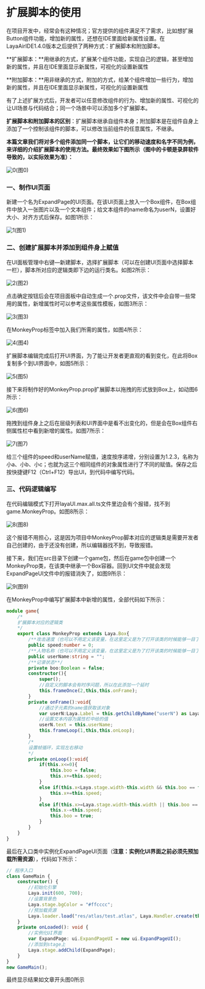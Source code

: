 # 扩展脚本的使用

​	在项目开发中，经常会有这种情况；官方提供的组件满足不了需求，比如想扩展Button组件功能，增加新的属性，还想在IDE里面给新属性设置。在LayaAirIDE1.4.0版本之后提供了两种方式：扩展脚本和附加脚本。

​	**扩展脚本：**用继承的方式，扩展某个组件功能，实现自己的逻辑，甚至增加新的属性，并且在IDE里面显示新属性，可视化的设置新属性	

​	**附加脚本：**用非继承的方式，附加的方式，给某个组件增加一些行为，增加新的属性，并且在IDE里面显示新属性，可视化的设置新属性	

​	有了上述扩展方式后，开发者可以任意修改组件的行为、增加新的属性、可视化的让UI场景与代码结合；同一个场景中可以添加多个扩展脚本。

​	**扩展脚本和附加脚本的区别**：扩展脚本继承自组件本身；附加脚本是在组件自身上添加了一个控制该组件的脚本，可以修改当前组件的任意属性，不继承。

​	**本篇文章我们将对多个组件添加同一个脚本，让它们的移动速度和名字不同为例，来详细的介绍扩展脚本的使用方法。最终效果如下图所示（图中的卡顿是录屏软件导致的，以实际效果为准）：**

![0](img\0.gif)(图0)

### 一、制作UI页面

​	新建一个名为ExpandPage的UI页面。在该UI页面上放入一个Box组件，在Box组件中放入一张图片以及一个文本组件；给文本组件的name命名为userN，设置好大小、对齐方式后保存。如图1所示：

![1](img\1.png)(图1)



### 二、创建扩展脚本并添加到组件身上赋值

​	在UI面板管理中右键—新建脚本，选择扩展脚本（可以在创建UI页面中选择脚本一栏），脚本所对应的逻辑类即下边的运行类名。如图2所示：

![2](img\2.png)(图2)

​	点击确定按钮后会在项目面板中自动生成一个.prop文件，该文件中会自带一些常用的属性，新增属性时可以参考这些属性模板，如图3所示：

![3](img\3.png)(图3)

在MonkeyProp标签中加入我们所需的属性，如图4所示：

![4](img\4.png)(图4)

​	扩展脚本编辑完成后打开UI界面，为了能让开发者更直观的看到变化，在此将Box复制多个到UI界面中，如图5所示：

![5](img\5.png)(图5)

接下来将制作好的MonkeyProp.prop扩展脚本以拖拽的形式放到Box上，如动图6所示：

![6](img\6.gif)(图6)

​	拖拽到组件身上之后在层级列表和UI界面中是看不出变化的，但是会在Box组件右侧属性栏中看到新增的属性。如图7所示：

![7](img\7.png)(图7)

​	给三个组件的speed和userName赋值，速度按序递增，分别设置为1.2.3，名称为小a、小b、小c；也就为这三个相同组件的对象属性进行了不同的赋值。保存之后按快捷键F12（Ctrl+F12）导出UI，到代码中编写代码。



### 三、代码逻辑编写

在代码编辑模式下打开layaUI.max.all.ts文件里边会有个报错，找不到game.MonkeyProp。如图8所示：

![8](img\8.png)(图8)

​	这个报错不用担心，这是因为项目中MonkeyProp脚本对应的逻辑类是需要开发者自己创建的，由于还没有创建，所以编辑器找不到，导致报错。

​	接下来，我们在src目录下创建一个game包，然后在game包中创建一个MonkeyProp类，在该类中继承一个Box容器。回到UI文件中就会发现ExpandPageUI文件中的报错消失了，如图9所示：

![9](img\9.png)(图9)

在MonkeyProp中编写扩展脚本中新增的属性，全部代码如下所示：

```typescript
module game{
    /*
    扩展脚本对应的逻辑类
    */
    export class MonkeyProp extends Laya.Box{
        /**攻击速度（也可以不用定义该变量，在这里定义是为了打开该类的时候能够一目了然的看到对应的脚本中添加了哪些属性）**/
		public speed:number = 0;
		/**人物名称（也可以不用定义该变量，在这里定义是为了打开该类的时候能够一目了然的看到对应的脚本中添加了哪些属性）**/
		public userName:string = "";
		/**记录状态**/		
		private boo:Boolean = false;
        constructor(){
            super();
            //自定义的脚本会有时序问题，所以在此添加一个延时
            this.frameOnce(2,this,this.onFrame);
        }
        private onFrame():void{
            //通过子元素的name值获取该对象
            var userN:Laya.Label = this.getChildByName("userN") as Laya.Label;
            //设置文本内容为属性栏中给的值
            userN.text = this.userName;
            this.frameLoop(1,this,this.onLoop);
        }
        /*
        设置帧循环，实现左右移动
        */
        private onLoop():void{
            if(this.x<=0){
				this.boo = false;
				this.x+=this.speed;
			}
			else if(this.x<Laya.stage.width-this.width && this.boo == false){
				this.x+=this.speed;
			}
			else if(this.x>=Laya.stage.width-this.width || this.boo == true){
				this.x-=this.speed;
				this.boo = true;
			}
        }
    }
}
```

最后在入口类中实例化ExpandPageUI页面（**注意：实例化UI界面之前必须先预加载所需资源**），代码如下所示：

```typescript
// 程序入口
class GameMain {
    constructor() {
        //初始化引擎
        Laya.init(600, 700);
        //设置背景色
        Laya.stage.bgColor = "#ffcccc";
        //预加载资源
        Laya.loader.load("res/atlas/test.atlas", Laya.Handler.create(this, this.onLoaded));
    }
    private onLoaded(): void {
        //实例化UI界面
        var ExpandPage: ui.ExpandPageUI = new ui.ExpandPageUI();
        //添加到stage上
        Laya.stage.addChild(ExpandPage);
    }
}
new GameMain();
```

最终显示结果如文章开头图0所示



